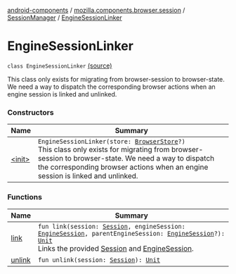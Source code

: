 [android-components](../../../index.md) / [mozilla.components.browser.session](../../index.md) / [SessionManager](../index.md) / [EngineSessionLinker](./index.md)

# EngineSessionLinker

`class EngineSessionLinker` [(source)](https://github.com/mozilla-mobile/android-components/blob/master/components/browser/session/src/main/java/mozilla/components/browser/session/SessionManager.kt#L39)

This class only exists for migrating from browser-session
to browser-state. We need a way to dispatch the corresponding browser
actions when an engine session is linked and unlinked.

### Constructors

| Name | Summary |
|---|---|
| [&lt;init&gt;](-init-.md) | `EngineSessionLinker(store: `[`BrowserStore`](../../../mozilla.components.browser.state.store/-browser-store/index.md)`?)`<br>This class only exists for migrating from browser-session to browser-state. We need a way to dispatch the corresponding browser actions when an engine session is linked and unlinked. |

### Functions

| Name | Summary |
|---|---|
| [link](link.md) | `fun link(session: `[`Session`](../../-session/index.md)`, engineSession: `[`EngineSession`](../../../mozilla.components.concept.engine/-engine-session/index.md)`, parentEngineSession: `[`EngineSession`](../../../mozilla.components.concept.engine/-engine-session/index.md)`?): `[`Unit`](https://kotlinlang.org/api/latest/jvm/stdlib/kotlin/-unit/index.html)<br>Links the provided [Session](../../-session/index.md) and [EngineSession](../../../mozilla.components.concept.engine/-engine-session/index.md). |
| [unlink](unlink.md) | `fun unlink(session: `[`Session`](../../-session/index.md)`): `[`Unit`](https://kotlinlang.org/api/latest/jvm/stdlib/kotlin/-unit/index.html) |
